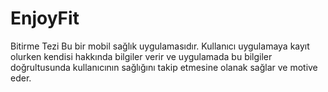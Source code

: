 # EnjoyFit
Bitirme Tezi
Bu bir mobil sağlık uygulamasıdır.
Kullanıcı uygulamaya kayıt olurken kendisi hakkında bilgiler verir ve uygulamada bu bilgiler doğrultusunda kullanıcının sağlığını takip etmesine olanak sağlar ve motive eder.
